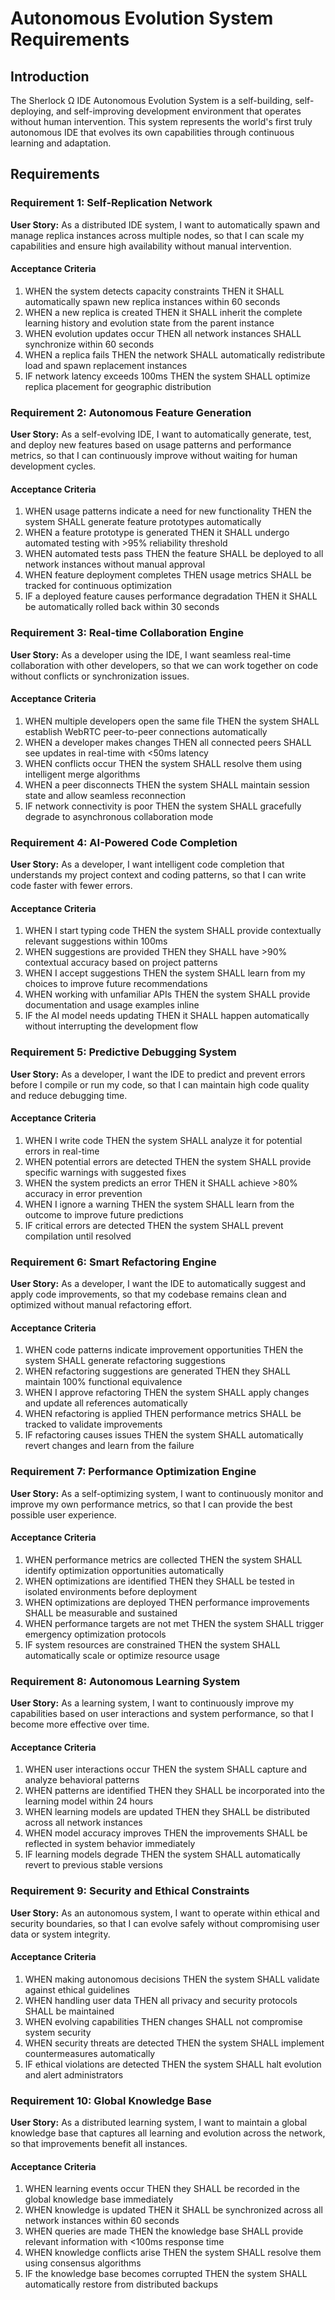 # Autonomous Evolution System Requirements

## Introduction

The Sherlock Ω IDE Autonomous Evolution System is a self-building, self-deploying, and self-improving development environment that operates without human intervention. This system represents the world's first truly autonomous IDE that evolves its own capabilities through continuous learning and adaptation.

## Requirements

### Requirement 1: Self-Replication Network

**User Story:** As a distributed IDE system, I want to automatically spawn and manage replica instances across multiple nodes, so that I can scale my capabilities and ensure high availability without manual intervention.

#### Acceptance Criteria

1. WHEN the system detects capacity constraints THEN it SHALL automatically spawn new replica instances within 60 seconds
2. WHEN a new replica is created THEN it SHALL inherit the complete learning history and evolution state from the parent instance
3. WHEN evolution updates occur THEN all network instances SHALL synchronize within 60 seconds
4. WHEN a replica fails THEN the network SHALL automatically redistribute load and spawn replacement instances
5. IF network latency exceeds 100ms THEN the system SHALL optimize replica placement for geographic distribution

### Requirement 2: Autonomous Feature Generation

**User Story:** As a self-evolving IDE, I want to automatically generate, test, and deploy new features based on usage patterns and performance metrics, so that I can continuously improve without waiting for human development cycles.

#### Acceptance Criteria

1. WHEN usage patterns indicate a need for new functionality THEN the system SHALL generate feature prototypes automatically
2. WHEN a feature prototype is generated THEN it SHALL undergo automated testing with >95% reliability threshold
3. WHEN automated tests pass THEN the feature SHALL be deployed to all network instances without manual approval
4. WHEN feature deployment completes THEN usage metrics SHALL be tracked for continuous optimization
5. IF a deployed feature causes performance degradation THEN it SHALL be automatically rolled back within 30 seconds

### Requirement 3: Real-time Collaboration Engine

**User Story:** As a developer using the IDE, I want seamless real-time collaboration with other developers, so that we can work together on code without conflicts or synchronization issues.

#### Acceptance Criteria

1. WHEN multiple developers open the same file THEN the system SHALL establish WebRTC peer-to-peer connections automatically
2. WHEN a developer makes changes THEN all connected peers SHALL see updates in real-time with <50ms latency
3. WHEN conflicts occur THEN the system SHALL resolve them using intelligent merge algorithms
4. WHEN a peer disconnects THEN the system SHALL maintain session state and allow seamless reconnection
5. IF network connectivity is poor THEN the system SHALL gracefully degrade to asynchronous collaboration mode

### Requirement 4: AI-Powered Code Completion

**User Story:** As a developer, I want intelligent code completion that understands my project context and coding patterns, so that I can write code faster with fewer errors.

#### Acceptance Criteria

1. WHEN I start typing code THEN the system SHALL provide contextually relevant suggestions within 100ms
2. WHEN suggestions are provided THEN they SHALL have >90% contextual accuracy based on project patterns
3. WHEN I accept suggestions THEN the system SHALL learn from my choices to improve future recommendations
4. WHEN working with unfamiliar APIs THEN the system SHALL provide documentation and usage examples inline
5. IF the AI model needs updating THEN it SHALL happen automatically without interrupting the development flow

### Requirement 5: Predictive Debugging System

**User Story:** As a developer, I want the IDE to predict and prevent errors before I compile or run my code, so that I can maintain high code quality and reduce debugging time.

#### Acceptance Criteria

1. WHEN I write code THEN the system SHALL analyze it for potential errors in real-time
2. WHEN potential errors are detected THEN the system SHALL provide specific warnings with suggested fixes
3. WHEN the system predicts an error THEN it SHALL achieve >80% accuracy in error prevention
4. WHEN I ignore a warning THEN the system SHALL learn from the outcome to improve future predictions
5. IF critical errors are detected THEN the system SHALL prevent compilation until resolved

### Requirement 6: Smart Refactoring Engine

**User Story:** As a developer, I want the IDE to automatically suggest and apply code improvements, so that my codebase remains clean and optimized without manual refactoring effort.

#### Acceptance Criteria

1. WHEN code patterns indicate improvement opportunities THEN the system SHALL generate refactoring suggestions
2. WHEN refactoring suggestions are generated THEN they SHALL maintain 100% functional equivalence
3. WHEN I approve refactoring THEN the system SHALL apply changes and update all references automatically
4. WHEN refactoring is applied THEN performance metrics SHALL be tracked to validate improvements
5. IF refactoring causes issues THEN the system SHALL automatically revert changes and learn from the failure

### Requirement 7: Performance Optimization Engine

**User Story:** As a self-optimizing system, I want to continuously monitor and improve my own performance metrics, so that I can provide the best possible user experience.

#### Acceptance Criteria

1. WHEN performance metrics are collected THEN the system SHALL identify optimization opportunities automatically
2. WHEN optimizations are identified THEN they SHALL be tested in isolated environments before deployment
3. WHEN optimizations are deployed THEN performance improvements SHALL be measurable and sustained
4. WHEN performance targets are not met THEN the system SHALL trigger emergency optimization protocols
5. IF system resources are constrained THEN the system SHALL automatically scale or optimize resource usage

### Requirement 8: Autonomous Learning System

**User Story:** As a learning system, I want to continuously improve my capabilities based on user interactions and system performance, so that I become more effective over time.

#### Acceptance Criteria

1. WHEN user interactions occur THEN the system SHALL capture and analyze behavioral patterns
2. WHEN patterns are identified THEN they SHALL be incorporated into the learning model within 24 hours
3. WHEN learning models are updated THEN they SHALL be distributed across all network instances
4. WHEN model accuracy improves THEN the improvements SHALL be reflected in system behavior immediately
5. IF learning models degrade THEN the system SHALL automatically revert to previous stable versions

### Requirement 9: Security and Ethical Constraints

**User Story:** As an autonomous system, I want to operate within ethical and security boundaries, so that I can evolve safely without compromising user data or system integrity.

#### Acceptance Criteria

1. WHEN making autonomous decisions THEN the system SHALL validate against ethical guidelines
2. WHEN handling user data THEN all privacy and security protocols SHALL be maintained
3. WHEN evolving capabilities THEN changes SHALL not compromise system security
4. WHEN security threats are detected THEN the system SHALL implement countermeasures automatically
5. IF ethical violations are detected THEN the system SHALL halt evolution and alert administrators

### Requirement 10: Global Knowledge Base

**User Story:** As a distributed learning system, I want to maintain a global knowledge base that captures all learning and evolution across the network, so that improvements benefit all instances.

#### Acceptance Criteria

1. WHEN learning events occur THEN they SHALL be recorded in the global knowledge base immediately
2. WHEN knowledge is updated THEN it SHALL be synchronized across all network instances within 60 seconds
3. WHEN queries are made THEN the knowledge base SHALL provide relevant information with <100ms response time
4. WHEN knowledge conflicts arise THEN the system SHALL resolve them using consensus algorithms
5. IF the knowledge base becomes corrupted THEN the system SHALL automatically restore from distributed backups